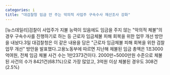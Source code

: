 ```yaml
---
categories: i
title: "대검찰청 임금 안 주는 악의적 사업주 구속수사 재산조사 강화"
---
```

[뉴스데일리]검찰이 사업주가 지불 능력이 있음에도 임금을 주지 않는 "악의적 체불"의 경우 구속수사를 진행하기로 하는 등 근로자 임금체불 피해 회복을 위한 업무 개선 방안을 내놨다.3일 대검찰청은 이 같은 내용을 담은 "근로자 임금체불 피해 회복을 위한 검찰업무 개선" 방안을 발표했다.고용노동부에 따르면 지난해 체불된 임금 총액은 1조3000억여원, 전체 임금 체불 사건 수는 1만2373건이다. 2000만~5000만원 수준으로 체불된 사건의 수가 8421건(68.1%)으로 가장 많았고, 3억원 이상 체불된 경우도 308건(2.5%)